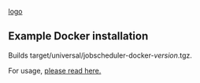 [logo](../doc/jobscheduler-rabbit-circle-60x60.gif)
## Example Docker installation

Builds target/universal/jobscheduler-docker-_version_.tgz.

For usage, <a href="src/main/resources/com/sos/jobscheduler/install/docker/README.md">please read here.</a>
